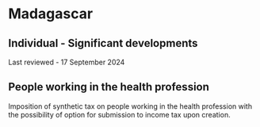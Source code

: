# Madagascar
## Individual - Significant developments
Last reviewed - 17 September 2024
## People working in the health profession
Imposition of synthetic tax on people working in the health profession with the possibility of option for submission to income tax upon creation.
